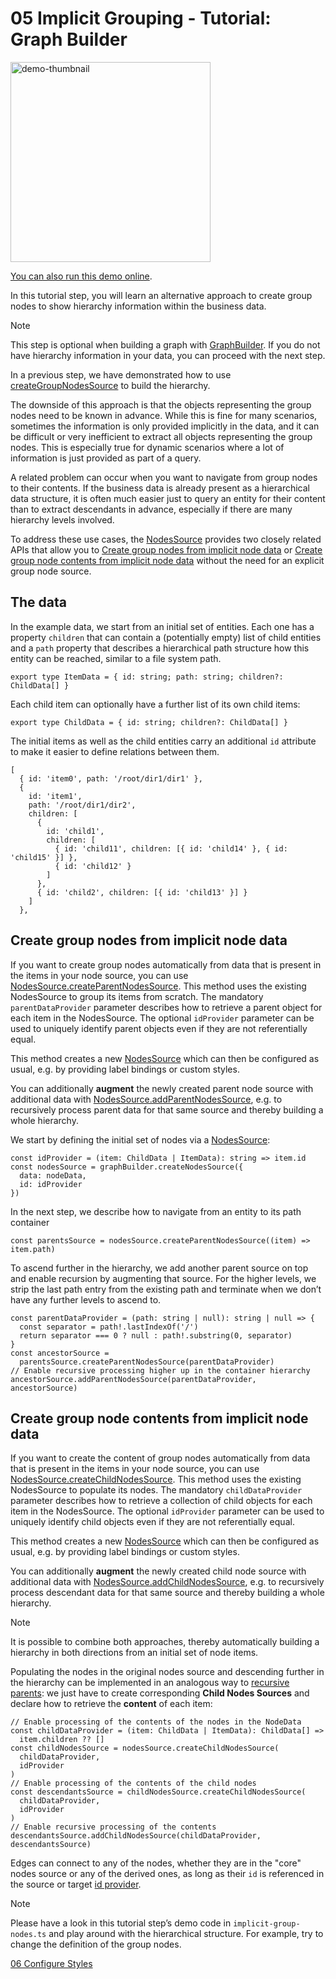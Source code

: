 <!--
 //////////////////////////////////////////////////////////////////////////////
 // @license
 // This file is part of yFiles for HTML.
 // Use is subject to license terms.
 //
 // Copyright (c) by yWorks GmbH, Vor dem Kreuzberg 28,
 // 72070 Tuebingen, Germany. All rights reserved.
 //
 //////////////////////////////////////////////////////////////////////////////
-->
# 05 Implicit Grouping - Tutorial: Graph Builder

<img src="../../../doc/demo-thumbnails/tutorial-graph-builder-implicit-grouping.webp" alt="demo-thumbnail" height="320"/>

[You can also run this demo online](https://www.yfiles.com/demos/tutorial-graph-builder/05-implicit-grouping/).

In this tutorial step, you will learn an alternative approach to create group nodes to show hierarchy information within the business data.

Note

This step is optional when building a graph with [GraphBuilder](https://docs.yworks.com/yfileshtml/#/api/GraphBuilder). If you do not have hierarchy information in your data, you can proceed with the next step.

In a previous step, we have demonstrated how to use [createGroupNodesSource](https://docs.yworks.com/yfileshtml/#/api/GraphBuilder#GraphBuilder-method-createGroupNodesSource) to build the hierarchy.

The downside of this approach is that the objects representing the group nodes need to be known in advance. While this is fine for many scenarios, sometimes the information is only provided implicitly in the data, and it can be difficult or very inefficient to extract all objects representing the group nodes. This is especially true for dynamic scenarios where a lot of information is just provided as part of a query.

A related problem can occur when you want to navigate from group nodes to their contents. If the business data is already present as a hierarchical data structure, it is often much easier just to query an entity for their content than to extract descendants in advance, especially if there are many hierarchy levels involved.

To address these use cases, the [NodesSource](https://docs.yworks.com/yfileshtml/#/api/NodesSource) provides two closely related APIs that allow you to [Create group nodes from implicit node data](#graph-builder-tutorial-05-createParentNodesSource) or [Create group node contents from implicit node data](#graph-builder-tutorial-05-createChildNodesSource) without the need for an explicit group node source.

## The data

In the example data, we start from an initial set of entities. Each one has a property `children` that can contain a (potentially empty) list of child entities and a `path` property that describes a hierarchical path structure how this entity can be reached, similar to a file system path.

```
export type ItemData = { id: string; path: string; children?: ChildData[] }
```

Each child item can optionally have a further list of its own child items:

```
export type ChildData = { id: string; children?: ChildData[] }
```

The initial items as well as the child entities carry an additional `id` attribute to make it easier to define relations between them.

```
[
  { id: 'item0', path: '/root/dir1/dir1' },
  {
    id: 'item1',
    path: '/root/dir1/dir2',
    children: [
      {
        id: 'child1',
        children: [
          { id: 'child11', children: [{ id: 'child14' }, { id: 'child15' }] },
          { id: 'child12' }
        ]
      },
      { id: 'child2', children: [{ id: 'child13' }] }
    ]
  },
```

## Create group nodes from implicit node data

If you want to create group nodes automatically from data that is present in the items in your node source, you can use [NodesSource.createParentNodesSource](https://docs.yworks.com/yfileshtml/#/api/NodesSource#NodesSource-method-createParentNodesSource). This method uses the existing NodesSource to group its items from scratch. The mandatory `parentDataProvider` parameter describes how to retrieve a parent object for each item in the NodesSource. The optional `idProvider` parameter can be used to uniquely identify parent objects even if they are not referentially equal.

This method creates a new [NodesSource](https://docs.yworks.com/yfileshtml/#/api/NodesSource) which can then be configured as usual, e.g. by providing label bindings or custom styles.

You can additionally **augment** the newly created parent node source with additional data with [NodesSource.addParentNodesSource](https://docs.yworks.com/yfileshtml/#/api/NodesSource#NodesSource-method-addParentNodesSource), e.g. to recursively process parent data for that same source and thereby building a whole hierarchy.

We start by defining the initial set of nodes via a [NodesSource](https://docs.yworks.com/yfileshtml/#/api/NodesSource):

```
const idProvider = (item: ChildData | ItemData): string => item.id
const nodesSource = graphBuilder.createNodesSource({
  data: nodeData,
  id: idProvider
})
```

In the next step, we describe how to navigate from an entity to its path container

```
const parentsSource = nodesSource.createParentNodesSource((item) => item.path)
```

To ascend further in the hierarchy, we add another parent source on top and enable recursion by augmenting that source. For the higher levels, we strip the last path entry from the existing path and terminate when we don’t have any further levels to ascend to.

```
const parentDataProvider = (path: string | null): string | null => {
  const separator = path!.lastIndexOf('/')
  return separator === 0 ? null : path!.substring(0, separator)
}
const ancestorSource =
  parentsSource.createParentNodesSource(parentDataProvider)
// Enable recursive processing higher up in the container hierarchy
ancestorSource.addParentNodesSource(parentDataProvider, ancestorSource)
```

## Create group node contents from implicit node data

If you want to create the content of group nodes automatically from data that is present in the items in your node source, you can use [NodesSource.createChildNodesSource](https://docs.yworks.com/yfileshtml/#/api/NodesSource#NodesSource-method-createChildNodesSource). This method uses the existing NodesSource to populate its nodes. The mandatory `childDataProvider` parameter describes how to retrieve a collection of child objects for each item in the NodesSource. The optional `idProvider` parameter can be used to uniquely identify child objects even if they are not referentially equal.

This method creates a new [NodesSource](https://docs.yworks.com/yfileshtml/#/api/NodesSource) which can then be configured as usual, e.g. by providing label bindings or custom styles.

You can additionally **augment** the newly created child node source with additional data with [NodesSource.addChildNodesSource](https://docs.yworks.com/yfileshtml/#/api/NodesSource#NodesSource-method-addChildNodesSource), e.g. to recursively process descendant data for that same source and thereby building a whole hierarchy.

Note

It is possible to combine both approaches, thereby automatically building a hierarchy in both directions from an initial set of node items.

Populating the nodes in the original nodes source and descending further in the hierarchy can be implemented in an analogous way to [recursive parents](#graph-builder-tutorial-05-recursiveParentNodesSource): we just have to create corresponding **Child Nodes Sources** and declare how to retrieve the **content** of each item:

```
// Enable processing of the contents of the nodes in the NodeData
const childDataProvider = (item: ChildData | ItemData): ChildData[] =>
  item.children ?? []
const childNodesSource = nodesSource.createChildNodesSource(
  childDataProvider,
  idProvider
)
// Enable processing of the contents of the child nodes
const descendantsSource = childNodesSource.createChildNodesSource(
  childDataProvider,
  idProvider
)
// Enable recursive processing of the contents
descendantsSource.addChildNodesSource(childDataProvider, descendantsSource)
```

Edges can connect to any of the nodes, whether they are in the "core" nodes source or any of the derived ones, as long as their `id` is referenced in the source or target [id provider](https://docs.yworks.com/yfileshtml/#/api/NodesSource#NodesSource-property-idProvider).

Note

Please have a look in this tutorial step’s demo code in `implicit-group-nodes.ts` and play around with the hierarchical structure. For example, try to change the definition of the group nodes.

[06 Configure Styles](../../tutorial-graph-builder/06-configure-styles/)
